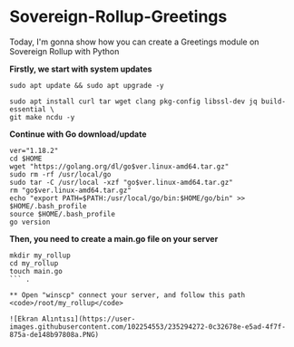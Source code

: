 # Sovereign-Rollup-Greetings
Today, I'm gonna show how you can create a Greetings module on Sovereign Rollup with Python

**Firstly, we start with system updates**

```
sudo apt update && sudo apt upgrade -y

sudo apt install curl tar wget clang pkg-config libssl-dev jq build-essential \
git make ncdu -y
```

**Continue with Go download/update**

```
ver="1.18.2"
cd $HOME
wget "https://golang.org/dl/go$ver.linux-amd64.tar.gz"
sudo rm -rf /usr/local/go
sudo tar -C /usr/local -xzf "go$ver.linux-amd64.tar.gz"
rm "go$ver.linux-amd64.tar.gz"
echo "export PATH=$PATH:/usr/local/go/bin:$HOME/go/bin" >> $HOME/.bash_profile
source $HOME/.bash_profile
go version
```


**Then, you need to create a main.go file on your server**

```
mkdir my_rollup
cd my_rollup
touch main.go
``` .

** Open "winscp" connect your server, and follow this path <code>/root/my_rollup</code>

![Ekran Alıntısı](https://user-images.githubusercontent.com/102254553/235294272-0c32678e-e5ad-4f7f-875a-de148b97808a.PNG)
